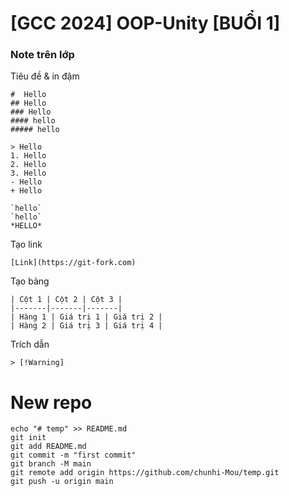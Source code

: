 # [GCC 2024] OOP-Unity  [BUỔI 1]
### Note trên lớp
Tiêu đề & in đậm
```
#  Hello
## Hello
### Hello
#### hello
##### hello

> Hello
1. Hello
2. Hello
3. Hello
- Hello
+ Hello

`hello`
`hello`
*HELLO*
```
Tạo link
```
[Link](https://git-fork.com)
```
Tạo bảng
```
| Cột 1 | Cột 2 | Cột 3 |
|-------|-------|-------|
| Hàng 1 | Giá trị 1 | Giá trị 2 |
| Hàng 2 | Giá trị 3 | Giá trị 4 |
```
Trích dẫn
```
> [!Warning]
```
# New repo
```
echo "# temp" >> README.md
git init
git add README.md
git commit -m "first commit"
git branch -M main
git remote add origin https://github.com/chunhi-Mou/temp.git
git push -u origin main
```


